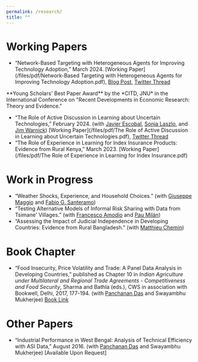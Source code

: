 ```yaml
---
permalink: /research/
title: ""
---
```


<!-- Google tag (gtag.js) -->
<script async src="https://www.googletagmanager.com/gtag/js?id=G-XQNNHHYQ5D"></script>
<script>
  window.dataLayer = window.dataLayer || [];
  function gtag(){dataLayer.push(arguments);}
  gtag('js', new Date());

  gtag('config', 'G-XQNNHHYQ5D');
</script>

# Working Papers

* “Network-Based Targeting with Heterogeneous Agents for Improving Technology Adoption,” March 2024. [Working Paper](/files/pdf/Network-Based Targeting with Heterogeneous Agents for Improving Technology Adoption.pdf), [Blog Post](https://www.aranyachakraborty.com/posts/2023/08/jmp-blog-post/), [Twitter Thread](https://twitter.com/aranyacecon/status/1595069831648317440)   
<span style="color:$info-color">
**Young Scholars' Best Paper Award** by the *CITD, JNU* in the International Conference on "Recent Developments in Economic Research: Theory and Evidence."
</span>

* “The Role of Active Discussion in Learning about Uncertain Technologies,” February 2024. (with [Javier Escobal](https://www.grade.org.pe/en/investigadores/personal/jescobal/), [Sonia Laszlo](https://sites.google.com/site/sonialaszlo), and [Jim Warnick](https://www.mcgill.ca/economics/jim-engle-warnick)) [Working Paper](/files/pdf/The Role of Active Discussion in Learning about Uncertain Technologies.pdf), [Twitter Thread](https://twitter.com/aranyacecon/status/1734589152958788083)
* “The Role of Experience in Learning for Index Insurance Products: Evidence from Rural Kenya,” March 2023. [Working Paper](/files/pdf/The Role of Experience in Learning for Index Insurance.pdf)

# Work in Progress

* “Weather Shocks, Experience, and Household Choices.” (with [Giuseppe Maggio](https://www.gmaggio.com/home) and [Fabio G. Santeramo](http://www.fabiosanteramo.net/))
* “Testing Alternative Models of Informal Risk Sharing with Data from Tsimane' Villages.” (with [Francesco Amodio](https://sites.google.com/site/fscoamodio/home) and [Pau Milán](https://sites.google.com/site/paumilan/home?authuser=0))
* “Assessing the Impact of Judicial Independence in Developing Countries: Evidence from Rural Bangladesh.” (with [Matthieu Chemin](https://www.matthieuchemin.com/))
<!--* “Microinsurance for the Poor: Long-Term Follow Up.” (with [Matthieu Chemin](https://www.matthieuchemin.com/)) -->

# Book Chapter

* “Food Insecurity, Price Volatility and Trade: A Panel Data Analysis in Developing Countries,” published as Chapter 10 in *Indian Agriculture under Multilateral and Regional Trade Agreements - Competitiveness and Food Security*, Sharma and Bathla (eds.), CWS in association with Bookwell, Delhi, 2017, 177-194. (with [Panchanan Das](http://www.econcaluniv.ac.in/FacultyProfile.aspx?FI=13) and Swayambhu Mukherjee) [Book Link](https://www.academia.edu/44089071/Indian_Agriculture_Under_Multilateral_and_Regional_Trade_Agreements_Competitiveness_and_Food_Security)

# Other Papers

* “Industrial Performance in West Bengal: Analysis of Technical Efficiency with ASI Data,” August 2016. (with [Panchanan Das](http://www.econcaluniv.ac.in/FacultyProfile.aspx?FI=13) and Swayambhu Mukherjee) [Available Upon Request]  
<!-- * [Paper PDF](/files/pdf/Industrial Performance in West Bengal.pdf) -->

